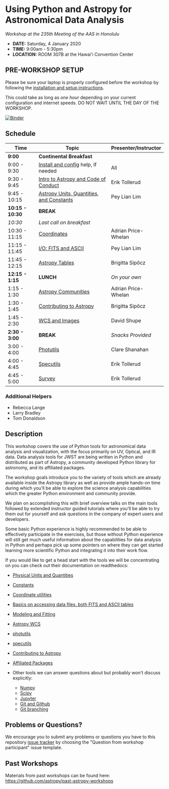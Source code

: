 Using Python and Astropy for Astronomical Data Analysis
=======================================================
*Workshop at the 235th Meeting of the AAS in Honolulu*

* **DATE:** Saturday, 4 January 2020
* **TIME:** 9:00am - 5:30pm
* **LOCATION:** ROOM 307B at the Hawai'i Convention Center

## PRE-WORKSHOP SETUP
Please be sure your laptop is properly configured before the workshop by following the
[installation and setup instructions](00-Install_and_Setup).

This could take as long as *one hour* depending on your current configuration and internet speeds.
DO NOT WAIT UNTIL THE DAY OF THE WORKSHOP.

[![Binder](https://mybinder.org/badge_logo.svg)](https://mybinder.org/v2/gh/astropy/astropy-workshop/master)

## Schedule
| Time              | Topic    | Presenter/Instructor |
|-------------------|----------|-----------|
|**9:00** | **Continental Breakfast** | |
|9:00 - 9:30    | [Install and config](00-Install_and_Setup) help, if needed  | All |
|9:30 - 9:45 | [Intro to Astropy and Code of Conduct](01-IntroCoC) | Erik Tollerud |
|9:45 - 10:15  | [Astropy Units, Quantities, and Constants](03-UnitsQuantities) | Pey Lian Lim |
|**10:15 - 10:30**  |  **BREAK** |  |
|*10:30* | *Last call on breakfast* | |
|10:30 - 11:15 | [Coordinates](04-Coordinates) | Adrian Price-Whelan |
|11:15 - 11:45 | [I/O: FITS and ASCII](05-FITS) | Pey Lian Lim |
|11:45 - 12:15 | [Astropy Tables](06-Tables)| Brigitta Sipőcz |
|**12:15 - 1:15**| **LUNCH** | *On your own* |
|1:15 - 1:30 | [Astropy Communities](10-WrapUp) | Adrian Price-Whelan |
|1:30 - 1:45 | [Contributing to Astropy](10-WrapUp) | Brigitta Sipőcz |
|1:45 - 2:30 | [WCS and Images](08-WCS) | David Shupe |
**2:30 - 3:00** | **BREAK** | *Snacks Provided* |
|3:00 - 4:00 | [Photutils](09-Photutils) | Clare Shanahan |
|4:00 - 4:45 | [Specutils](09b-Specutils) | Erik Tollerud |
|4:45 - 5:00 | [Survey](10-WrapUp) | Erik Tollerud |

### Additional Helpers

* Rebecca Lange
* Larry Bradley
* Tom Donaldson

## Description
This workshop covers the use of Python tools for astronomical data analysis and visualization, with the focus primarily
on UV, Optical, and IR data. Data analysis tools for JWST are being written in Python and distributed as part of Astropy,
a community developed Python library for astronomy,  and its affiliated packages.

The workshop goals introduce you to the variety of tools which are already available inside the Astropy library as
well as provide ample hands-on time during which you’ll be able to explore the science analysis capabilities which the
greater Python environment and community provide.

We plan on accomplishing this with brief overview talks on the main tools followed by extended instructor guided tutorials
where you’ll be able to try them out for yourself and ask questions in the company of expert users and developers.

Some basic Python experience is highly recommended to be able to effectively participate in the exercises,
but those without Python experience will still get much useful information about the capabilities for data analysis in
Python and perhaps pick up some pointers on where they can get started learning more scientific Python and integrating
it into their work flow.

If you would like to get a head start with the tools we will be concentrating on you can check out their documentation on readthedocs:

* [Physical Units and Quantities](https://docs.astropy.org/en/stable/units/index.html)
* [Constants](https://docs.astropy.org/en/stable/constants/index.html)
* [Coordinate utilities](https://docs.astropy.org/en/stable/coordinates/index.html)
* [Basics on accessing data files, both FITS and ASCII tables](https://docs.astropy.org/en/stable/io/unified.html)
* [Modeling and Fitting](https://docs.astropy.org/en/stable/modeling/index.html)
* [Astropy WCS](https://docs.astropy.org/en/stable/wcs/index.html)
* [photutils](https://photutils.readthedocs.io/)
* [specutils](https://specutils.readthedocs.io/)
* [Contributing to Astropy](https://docs.astropy.org/en/stable/development/workflow/development_workflow.html)
* [Affiliated Packages](https://www.astropy.org/affiliated/)

* Other tools we can answer questions about but probably won't discuss explicitly:
  * [Numpy](https://numpy.org/)
  * [Scipy](https://www.scipy.org/)
  * [Jupyter](https://jupyter.org/)
  * [Git and Github](https://guides.github.com/activities/hello-world/)
  * [Git branching](https://learngitbranching.js.org/)

## Problems or Questions?

We encourage you to submit any problems or questions you have to this
repository [issue tracker](https://github.com/astropy/astropy-workshop/issues)
by choosing the "Question from workshop participant" issue template.

## Past Workshops

Materials from past workshops can be found here:
https://github.com/astropy/past-astropy-workshops
